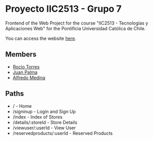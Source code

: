 # Proyecto IIC2513 - Grupo 7

Frontend of the Web Project for the course "IIC2513 - Tecnologías y Aplicaciones Web" for the Pontificia Universidad Católica de Chile.

You can access the website [here](https://alfremk.github.io/Project-IIC2513-1-group-7/).

## Members

- [Rocío Torres](https://github.com/gore26)
- [Juan Palma](https://github.com/juan-palma-1)
- [Alfredo Medina](https://github.com/juan-palma-1)

## Paths
- / - Home
- /signinup - Login and Sign Up
- /index - Index of Stores
- /details/:storeId - Store Details
- /viewuser/:userId - View User
- /reservedproducts/:userId - Reserved Products